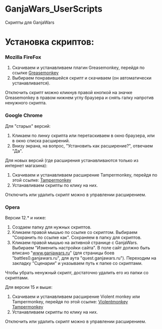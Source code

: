 # GanjaWars_UserScripts
Скрипты для GanjaWars

# Установка скриптов:

### Mozilla FireFox
1. Скачиваем и устанавливаем плагин Greasemonkey, перейдя по ссылке [Greasemonkey](https://addons.mozilla.org/ru/firefox/addon/748/)
2. Выбираем понравившейся скрипт и скачиваем (он автоматически устанавливается).

Отключить скрипт можно кликнув правой кнопкой на значке Greasemonkey в правом нижнем углу браузера и снять галку напротив ненужного скрипта.

### Google Chrome
Для "старых" версий:
1. Кликаем по линку скрипта или перетаскиваем в окно браузера, или в окно списка расширений.
2. Внизу экрана, на вопрос, "Установить как расширение?", отвечаем "Да".

Для новых версий (где расширения устанавливаются только из интернет магазина):
1. Скачиваем и устанавливаем расширение Tampermonkey, перейдя по этой ссылке: [Tampermonkey](https://chrome.google.com/webstore/detail/tampermonkey/dhdgffkkebhmkfjojejmpbldmpobfkfo)
2. Устанавливаем скрипты по клику на них.

Отключить или удалить скрипт можно в управлении расширением.  

### Opera
Версии 12.* и ниже:
1. Создаем папку для нужных скриптов.
2. Кликаем правой мышью по ссылке со скриптом. Выбираем "Сохранить по ссылке как". Сохраняем в папку для скриптов.
3. Кликаем правой мышью на активной странице с GanjaWars. Выбираем "Изменить настройки сайта". В поле сайт должно быть вписано "www.ganjawars.ru" (для страницы боев "battles0.ganjawars.ru", для аута "quest.ganjawars.ru"). Переходим на закладку "Сценарии" и указываем путь к папке со скриптами.

Чтобы убрать ненужный скрипт, достаточно удалить его из папки со скриптами.

Для версии 15 и выше:
1. Скачиваем и устанавливаем расширение Violent monkey или Tampermonkey, перейдя по этой ссылке: [Violentmonkey](https://addons.opera.com/ru/extensions/details/violent-monkey/?display=ru) [Tampermonkey](https://addons.opera.com/ru/extensions/details/tampermonkey-beta/?display=en)
2. Устанавливаем скрипты по клику на них.

Отключить или удалить скрипт можно в управлении расширением. 
